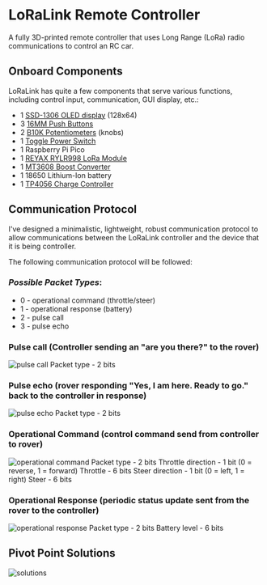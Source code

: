 # LoRaLink Remote Controller
A fully 3D-printed remote controller that uses Long Range (LoRa) radio communications to control an RC car.

## Onboard Components
LoRaLink has quite a few components that serve various functions, including control input, communication, GUI display, etc.:
- 1 [SSD-1306 OLED display](https://a.co/d/6dm97JF) (128x64)
- 3 [16MM Push Buttons](https://a.co/d/9F2s5Ny)
- 2 [B10K Potentiometers](https://a.co/d/18x64NA) (knobs)
- 1 [Toggle Power Switch](https://a.co/d/8mkSPU3)
- 1 Raspberry Pi Pico
- 1 [REYAX RYLR998 LoRa Module](https://a.co/d/5QcWzvi)
- 1 [MT3608 Boost Converter](https://a.co/d/7Znw4Il)
- 1 18650 Lithium-Ion battery
- 1 [TP4056 Charge Controller](https://a.co/d/eq3EDgR)

## Communication Protocol
I've designed a minimalistic, lightweight, robust communication protocol to allow communications between the LoRaLink controller and the device that it is being controller.

The following communication protocol will be followed:

### *Possible Packet Types*:
- 0 - operational command (throttle/steer)
- 1 - operational response (battery)
- 2 - pulse call
- 3 - pulse echo

### Pulse call (Controller sending an "are you there?" to the rover)
![pulse call](https://i.imgur.com/afdzPOR.png)
Packet type - 2 bits

### Pulse echo (rover responding "Yes, I am here. Ready to go." back to the controller in response)
![pulse echo](https://i.imgur.com/DlVSA38.png)
Packet type - 2 bits

### Operational Command (control command send from controller to rover)
![operational command](https://i.imgur.com/XDpZQ8i.png)
Packet type - 2 bits
Throttle direction - 1 bit (0 = reverse, 1 = forward)
Throttle - 6 bits
Steer direction - 1 bit (0 = left, 1 = right)
Steer - 6 bits

### Operational Response (periodic status update sent from the rover to the controller)
![operational response](https://i.imgur.com/ac1lFlh.png)
Packet type - 2 bits
Battery level - 6 bits

## Pivot Point Solutions
![solutions](https://i.imgur.com/kKECvYp.png)